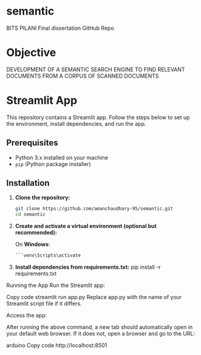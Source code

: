 # semantic
BITS PILANI Final dissertation GitHub Repo

# Objective
DEVELOPMENT OF A SEMANTIC SEARCH ENGINE TO FIND RELEVANT DOCUMENTS FROM A CORPUS OF SCANNED DOCUMENTS

# Streamlit App

This repository contains a Streamlit app. Follow the steps below to set up the environment, install dependencies, and run the app.

## Prerequisites

- Python 3.x installed on your machine
- `pip` (Python package installer)

## Installation

1. **Clone the repository:**

    ```bash
    git clone https://github.com/amanchaudhary-95/semantic.git
    cd semantic
    ```

2. **Create and activate a virtual environment (optional but recommended):**

   On **Windows**:
   
   ```python -m venv venv
   ```venv\Scripts\activate
   
3. **Install dependencies from requirements.txt:**
pip install -r requirements.txt

Running the App
Run the Streamlit app:

Copy code
streamlit run app.py
Replace app.py with the name of your Streamlit script file if it differs.

Access the app:

After running the above command, a new tab should automatically open in your default web browser. If it does not, open a browser and go to the URL:

arduino
Copy code
http://localhost:8501
